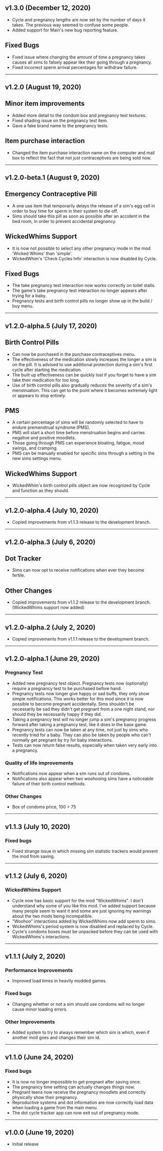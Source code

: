 ## v1.3.0 (December 12, 2020)

- Cycle and pregnancy lengths are now set by the number of days it takes. The previous way seemed to confuse some people.
- Added support for Main's new bug reporting feature.

## Fixed Bugs
- Fixed issue where changing the amount of time a pregnancy takes causes all sims to falsely appear like their going through a pregnancy.
- Fixed incorrect sperm arrival percentages for withdraw failure.

______________________________

## v1.2.0 (August 19, 2020)

## Minor item improvements
- Added more detail to the condom box and pregnancy test textures.
- Fixed shading issue on the pregnancy test item.
- Gave a fake brand name to the pregnancy tests.

## Item purchase interaction
- Changed the item purchase interaction name on the computer and mail box to reflect the fact that not just contraceptives are being sold now.

______________________________

## v1.2.0-beta.1 (August 9, 2020)

## Emergency Contraceptive Pill
- A one use item that temporarily delays the release of a sim's egg cell in order to buy time for sperm in their system to die off.
- Sims should take this pill as soon as possible after an accident in the bed room, in order to prevent accidental pregnancy.

## WickedWhims Support
- It is now not possible to select any other pregnancy mode in the mod 'Wicked Whims' than 'simple'.
- WickedWhim's 'Check Cycles Info' interaction is now disabled by Cycle.

## Fixed Bugs
- The take pregnancy test interaction now works correctly on toilet stalls.
- The game's take pregnancy test interaction no longer appears after trying for a baby.
- Pregnancy tests and birth control pills no longer show up in the build / buy menu.

______________________________

## v1.2.0-alpha.5 (July 17, 2020)

## Birth Control Pills
- Can now be purchased in the purchase contraceptives menu.
- The effectiveness of the medication slowly increases the longer a sim is on the pill. It is advised to use additional protection during a sim's first cycle after starting the medication.
- The built up effectiveness can be quickly lost if you forget to have a sim take their medication for too long.
- Use of birth control pills also gradually reduces the severity of a sim's menstruation. This can get to the point where it becomes extremely light or appears to stop entirely.

## PMS
- A certain percentage of sims will be randomly selected to have to endure premenstrual syndrome (PMS).
- PMS will start a short time before menstruation begins and carries negative and positive moodlets.
- Those going through PMS can experience bloating, fatigue, mood swings, and cramping.
- PMS can be manually enabled for specific sims through a setting in the new sims settings menu.

## WickedWhims Support
- WickedWhim's birth control pills object are now recognized by Cycle and function as they should.

______________________________

## v1.2.0-alpha.4 (July 10, 2020)
- Copied improvements from v1.1.3 release to the development branch.

______________________________

## v1.2.0-alpha.3 (July 6, 2020)

## Dot Tracker
- Sims can now opt to receive notifications when ever they become fertile.

## Other Changes
- Copied improvements from v1.1.2 release to the development branch. (WickedWhims support now added)

______________________________

## v1.2.0-alpha.2 (July 2, 2020)
- Copied improvements from v1.1.1 release to the development branch.

______________________________

## v1.2.0-alpha.1 (June 29, 2020)

### Pregnancy Test
- Added new pregnancy test object. Pregnancy tests now (optionally) require a pregnancy test to be purchased before hand.
- Pregnancy tests now longer give happy or sad buffs, they only show simple notifications. This works better for this mod since it is now possible to become pregnant accidentally. Sims shouldn't be necessarily be sad they didn't get pregnant from a one night stand, nor should they be necessarily happy if they did.
- Taking a pregnancy test will no longer jump a sim's pregnancy progress forward after taking a pregnancy test, like it does in the base game.
- Pregnancy tests can now be taken at any time, not just by sims who recently tried for a baby. They can also be taken by people who can't normally get pregnant by try for baby interactions.
- Tests can now return false results, especially when taken very early into a pregnancy.

### Quality of life improvements
- Notifications now appear when a sim runs out of condoms.
- Notifications also appear when two woohooing sims have a noticeable failure of their birth control methods. 

### Other Changes
- Box of condoms price, 100 > 75 

______________________________


## v1.1.3 (July 10, 2020)

### Fixed bugs
- Fixed strange issue in which missing sim statistic trackers would prevent the mod from saving.

______________________________

## v1.1.2 (July 6, 2020)

### WickedWhims Support
- Cycle now has basic support for the mod "WickedWhims". I don't understand why some of you like this mod. I've added support because many people seem to want it and some are just ignoring my warnings about the two mods being incompatible.
- "Woohoo" interactions added by WickedWhims now add sperm to sims.
- WickedWhims's period system is now disabled and replaced by Cycle.
- Cycle's condoms boxes must be unpacked before they can be used with WickedWhims's interactions.

______________________________

## v1.1.1 (July 2, 2020)

### Performance Improvements
- Improved load times in heavily modded games.

### Fixed bugs
- Changing whether or not a sim should use condoms will no longer cause minor loading errors.

### Other Improvements
- Added system to try to always remember which sim is which, even if another mod goes and changes their sim id.

______________________________

## v1.1.0 (June 24, 2020)

### Fixed bugs
- It is now no longer impossible to get pregnant after saving once.
- The pregnancy time setting can actually changes things now.
- Pregnant teens now receive the pregnancy moodlets and correctly physically show their pregnancy.
- Reproductive systems and dot information are now correctly load data when loading a game from the main menu.
- The dot cycle tracker app can now exit out of pregnancy mode.

______________________________

## v1.0.0 (June 19, 2020)
 - Initial release